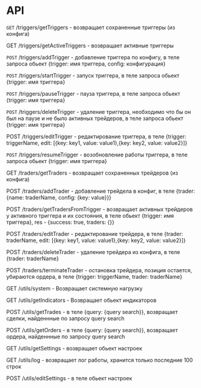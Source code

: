 # API

`GET` /triggers/getTriggers - возвращает сохраненные триггеры (из конфига)

GET /triggers/getActiveTriggers - возвращает активные триггеры

`POST` /triggers/addTrigger - добавление триггера по конфигу, в теле запроса обьект {trigger: имя триггера, config: конфигурация}

`POST` /triggers/startTrigger - запуск триггера, в теле запроса обьект {trigger: имя триггера}

`POST` /triggers/pauseTrigger - пауза триггера, в теле запроса обьект {trigger: имя триггера}

`POST` /triggers/deleteTrigger - удаление триггера, необходимо что бы он был на паузе и не было активных трейдеров,  в теле запроса обьект {trigger: имя триггера}

POST /triggers/editTrigger - редактирование триггера, в теле {trigger: triggerName, edit: \[{key: key1, value: value1},{key: key2, value: value2}]}

`POST` /triggers/resumeTrigger - возобновление работы триггера, в теле запроса обьект {trigger: имя триггера}

GET /traders/getTraders - возвращает сохраненных трейдеров (из конфига)

POST /traders/addTrader - добавление трейдела в конфиг, в теле {trader: {name: traderName, config: {key: value\}}}

POST /traders/getTradersFromTrigger - возвращает активных трейдеров у активного триггера и их состояния, в теле обьект {trigger: имя триггера}, res - {success: true, traders: {\}}

POST /traders/editTrader - редактирование трейдера, в теле {trader: traderName, edit: \[{key: key1, value: value1},{key: key2, value: value2}]}

POST /traders/deleteTrader - удаление трейдера из конфига, в теле {trader: traderName}

POST /traders/terminateTrader - остановка трейдера, позиция остается, убираются ордера, в теле {trigger: triggerName, trader: traderName}

GET /utils/system - Возвращает системную нагрузку

GET /utils/getIndicators - Возвращает обьект индикаторов

POST /utils/getTrades - в теле {query: {query search\}}, возвращает сделки, найденнные по запросу query search

POST /utils/getOrders - в теле {query: {query search\}}, возвращает ордера, найденнные по запросу query search

GET /utils/getSettings - возвращает обьект настроек

GET /utils/log - возвращает лог работы, хранится только последние 100 строк

POST /utils/editSettings - в теле обьект настроек
